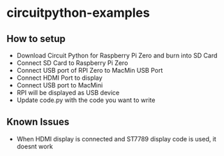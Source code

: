 # circuitpython-examples

## How to setup
- Download Circuit Python for Raspberry Pi Zero and burn into SD Card
- Connect SD Card to Raspberry Pi Zero
- Connect USB port of RPI Zero to MacMin USB Port
- Connect HDMI Port to display
- Connect USB port to MacMini
- RPI will be displayed as USB device 
- Update code.py with the code you want to write


## Known Issues
- When HDMI display is connected and ST7789 display code is used, it doesnt work